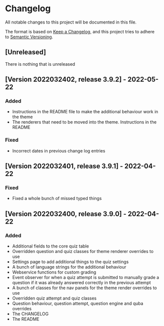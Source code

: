 # Changelog
All notable changes to this project will be documented in this file.

The format is based on [Keep a Changelog](https://keepachangelog.com/en/1.0.0/),
and this project tries to adhere to [Semantic Versioning](https://semver.org/spec/v2.0.0.html).

## [Unreleased]

There is nothing that is unreleased

## [Version 2022032402, release 3.9.2] - 2022-05-22
### Added
- Instructions in the README file to make the additional behaviour work in the theme
- The renderers that need to be moved into the theme. Instructions in the README

### Fixed
- Incorrect dates in previous change log entries

## [Version 2022032401, release 3.9.1] - 2022-04-22
### Fixed
- Fixed a whole bunch of missed typed things

## [Version 2022032400, release 3.9.0] - 2022-04-22
### Added
- Additional fields to the core quiz table
- Overridden question and quiz classes for theme renderer overrides to use
- Settings page to add additional things to the quiz settings
- A bunch of language strings for the additional behaviour
- Webservice functions for custom grading
- Event observer for when a quiz attempt is submitted to manually grade a question if it was already answered correctly in the previous attempt
- A bunch of classes for the nav panels for the theme render overrides to use
- Overridden quiz attempt and quiz classes
- Question behaviour, question attempt, question engine and quba overrides
- The CHANGELOG
- The README